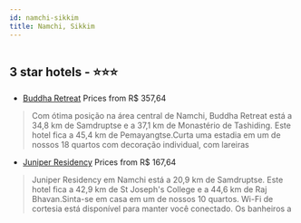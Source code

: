 ```yaml
---
id: namchi-sikkim
title: Namchi, Sikkim
---
```


<center><img src="https://i.travelapi.com/hotels/30000000/29070000/29065600/29065565/6f06658d_z.jpg" alt="" /></center>


##  3 star hotels - ⭐️⭐️⭐️

-    [Buddha Retreat](https://www.hurb.com/br/aud/https://www.hurb.com/br/hotels/namchi/buddha-retreat-HT-WPA3?cmp=18055) Prices from R$ 357,64
   > Com ótima posição na área central de Namchi, Buddha Retreat está a 34,8 km de Samdruptse e a 37,1 km de Monastério de Tashiding.  Este hotel fica a 45,4 km de Pemayangtse.Curta uma estadia em um de nossos 18 quartos com decoração individual, com lareiras 
-    [Juniper Residency](https://www.hurb.com/br/aud/https://www.hurb.com/br/hotels/namchi/juniper-residency-HT-2KFQ?cmp=18055) Prices from R$ 167,64
   > Juniper Residency em Namchi está a 20,9 km de Samdruptse.  Este hotel fica a 42,9 km de St Joseph's College e a 44,6 km de Raj Bhavan.Sinta-se em casa em um de nossos 10 quartos. Wi-Fi de cortesia está disponível para manter você conectado. Os banheiros a
